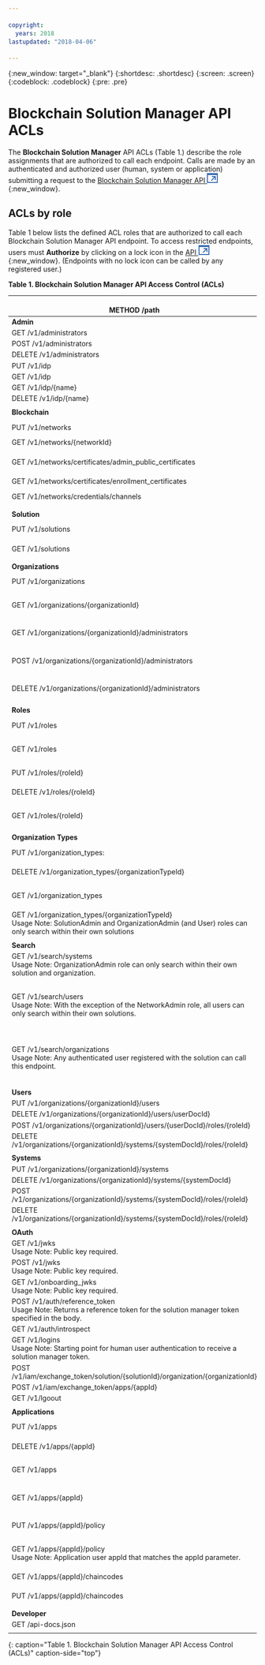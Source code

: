```yaml
---

copyright:
  years: 2018
lastupdated: "2018-04-06"

---
```


{:new_window: target="_blank"}
{:shortdesc: .shortdesc}
{:screen: .screen}
{:codeblock: .codeblock}
{:pre: .pre}


# Blockchain Solution Manager API ACLs
The **Blockchain Solution Manager** API ACLs (Table 1.) describe the role assignments
that are authorized to call each endpoint. Calls are made by an authenticated and
authorized user (human, system or application) submitting a request to the
[Blockchain Solution Manager API ![External link icon](images/launch-glyph.svg "External link icon")](https://dev.pbsa-dev1.us-south.containers.mybluemix.net/onboarding/swagger/#/Developer/){:new_window}.

## ACLs by role
Table 1 below lists the defined ACL roles that are authorized to call each
Blockchain Solution Manager API endpoint. To access restricted endpoints, users
must **Authorize** by clicking on a lock icon in the [API ![External link icon](images/launch-glyph.svg "External link icon")](https://dev.pbsa-dev1.us-south.containers.mybluemix.net/onboarding/swagger/#/Developer/){:new_window}.
(Endpoints with no lock icon can be called by any registered user.)

   **Table 1. Blockchain Solution Manager API Access Control (ACLs)**

| <br>METHOD /path                                             | Authorized <br>ACL Roles         |
| -------------------------------------------------------- | ----------------- |
| **Admin**                                                |                   |
| GET /v1/administrators                                   | NetworkAdmin      |
| POST /v1/administrators                                  | NetworkAdmin      |
| DELETE /v1/administrators                                | NetworkAdmin      |
| PUT /v1/idp                                              | NetworkAdmin      |
| GET /v1/idp                                              | NetworkAdmin      |
| GET /v1/idp/{name}                                       | NetworkAdmin      |
| DELETE /v1/idp/{name}                                    | NetworkAdmin      |
|                                                          |                   |
| **Blockchain**                                           |                   |
| PUT /v1/networks                                         | NetworkAdmin, servicebroker  |
| GET /v1/networks/{networkId}                             | NetworkAdmin      |
| GET /v1/networks/certificates/admin_public_certificates  | NetworkAdmin, servicebroker, BlockchainClient  |
| GET /v1/networks/certificates/enrollment_certificates    | BlockchainClient  |
| GET /v1/networks/credentials/channels                    | NetworkAdmin, BlockchainClient  |
|                                                          |                   |
| **Solution**                                             |                   |
| PUT /v1/solutions                                        | NetworkAdmin, SolutionAdmin  |
| GET /v1/solutions                                        | NetworkAdmin, SolutionAdmin  |
|                                                          |                   |
| **Organizations**                                        |                   |
| PUT /v1/organizations                                    | NetworkAdmin, SolutionAdmin  |
| GET /v1/organizations/{organizationId}                   | NetworkAdmin, SolutionAdmin, OrganizationAdmin  |
| GET /v1/organizations/{organizationId}/administrators    | NetworkAdmin, SolutionAdmin, OrganizationAdmin |
| POST /v1/organizations/{organizationId}/administrators   | NetworkAdmin, SolutionAdmin, OrganizationAdmin |
| DELETE /v1/organizations/{organizationId}/administrators | NetworkAdmin, SolutionAdmin, OrganizationAdmin |
|                                                          |                   |
| **Roles**                                                |                   |
| PUT /v1/roles                                            | NetworkAdmin, SolutionAdmin  |
| GET /v1/roles                                            | NetworkAdmin, SolutionAdmin, OrganizationAdmin |
| PUT /v1/roles/{roleId}                                   | NetworkAdmin, SolutionAdmin  |
| DELETE /v1/roles/{roleId}                                | NetworkAdmin, SolutionAdmin  |
| GET /v1/roles/{roleId}                                   | NetworkAdmin, SolutionAdmin, OrganizationAdmin |
|                                                          |                   |
| **Organization Types**                                   |                   |
| PUT /v1/organization_types:                              | NetworkAdmin, SolutionAdmin  |
| DELETE /v1/organization_types/{organizationTypeId}       | NetworkAdmin, SolutionAdmin  |
| GET /v1/organization_types                               | NetworkAdmin, SolutionAdmin, OrganizationAdmin |
| GET /v1/organization_types/{organizationTypeId}  <br>   Usage Note: SolutionAdmin and OrganizationAdmin  (and User) roles can only search within their own solutions  | NetworkAdmin, SolutionAdmin, OrganizationAdmin |
|	                                                         |                   |
| **Search**                                               |                   |
| GET /v1/search/systems  <br>   Usage Note: OrganizationAdmin role can only search within their own solution and organization. | NetworkAdmin, SolutionAdmin, OrganizationAdmin |
| GET /v1/search/users  <br>   Usage Note: With the exception of the NetworkAdmin role, all users can only search within their own solutions. | NetworkAdmin, SolutionAdmin, OrganizationAdmin, User, SystemUser, BlockchainClient, servicebroker  |
| GET /v1/search/organizations  <br>   Usage Note: Any authenticated user registered with the solution can call this endpoint. | NetworkAdmin, SolutionAdmin, OrganizationAdmin, User, SystemUser, BlockchainClient, servicebroker  |
|                                                          |                   |
| **Users**                                                |                   |
| PUT /v1/organizations/{organizationId}/users             | OrganizationAdmin |
| DELETE /v1/organizations/{organizationId}/users/userDocId}  | OrganizationAdmin |
| POST /v1/organizations/{organizationId}/users/{userDocId}/roles/{roleId} | OrganizationAdmin |
| DELETE /v1/organizations/{organizationId}/systems/{systemDocId}/roles/{roleId} | OrganizationAdmin |
|	                                                         |                   |
| **Systems**                                              |                   |
| PUT /v1/organizations/{organizationId}/systems           | OrganizationAdmin |
| DELETE /v1/organizations/{organizationId}/systems/{systemDocId}  | OrganizationAdmin |
| POST /v1/organizations/{organizationId}/systems/{systemDocId}/roles/{roleId} | OrganizationAdmin |
| DELETE /v1/organizations/{organizationId}/systems/{systemDocId}/roles/{roleId} | OrganizationAdmin |
|                                                          |                   |
| **OAuth**                                                |                   |
| GET /v1/jwks <br> Usage Note: Public key required.      | No restrictions              |  
| POST /v1/jwks  <br>  Usage Note: Public key required.   | No restrictions              |
| GET /v1/onboarding_jwks  <br>   Usage Note: Public key required.  | No restrictions      |
| POST /v1/auth/reference_token  <br>   Usage Note: Returns a reference token for the solution manager token specified in the body. | SystemUser |
| GET /v1/auth/introspect                                 | SystemUser        |
| GET /v1/logins  <br>   Usage Note: Starting point for human user authentication to receive a solution manager token.  | No restrictions  |
| POST /v1/iam/exchange_token/solution/{solutionId}/organization/{organizationId} | No restrictions  |
| POST /v1/iam/exchange_token/apps/{appId}                 | No restrictions              |
| GET /v1/lgoout                                           | No restrictions              |
|                                                          |                   |
| **Applications**                                         |                   |
| PUT /v1/apps                                             | NetworkAdmin, servicebroker     |
| DELETE /v1/apps/{appId}                                  | NetworkAdmin, servicebroker     |
| GET /v1/apps                                             | NetworkAdmin, servicebroker, Application   |
| GET /v1/apps/{appId}                                     | NetworkAdmin, servicebroker, Application   |
| PUT /v1/apps/{appId}/policy                              | NetworkAdmin, servicebroker, Application   |
| GET /v1/apps/{appId}/policy <br>   Usage Note: Application user appId that matches the appId parameter. | NetworkAdmin, servicebroker, Application |
| GET /v1/apps/{appId}/chaincodes                          | NetworkAdmin, OrganizationAdmin    |
| PUT /v1/apps/{appId}/chaincodes                          | NetworkAdmin, OrganizationAdmin    |
|						                                               |                   |
| **Developer**                                            |                   |
| GET /api-docs.json                                       | No restrictions              |
|                                                          |                   |
{: caption="Table 1. Blockchain Solution Manager API Access Control (ACLs)" caption-side="top"}
